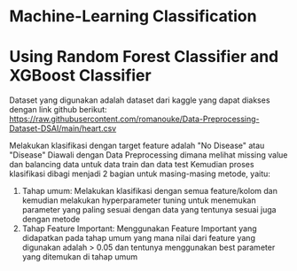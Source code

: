 # Machine-Learning Classification 
# Using Random Forest Classifier and XGBoost Classifier

Dataset yang digunakan adalah dataset dari kaggle yang dapat diakses dengan link github berikut: https://raw.githubusercontent.com/romanouke/Data-Preprocessing-Dataset-DSAI/main/heart.csv

Melakukan klasifikasi dengan target feature adalah "No Disease" atau "Disease"
Diawali dengan Data Preprocessing dimana melihat missing value dan balancing data untuk data train dan data test
Kemudian proses klasifikasi dibagi menjadi 2 bagian untuk masing-masing metode, yaitu:
1. Tahap umum: Melakukan klasifikasi dengan semua feature/kolom dan kemudian melakukan hyperparameter tuning untuk menemukan parameter yang paling sesuai dengan data yang tentunya sesuai juga dengan metode
2. Tahap Feature Important: Menggunakan Feature Important yang didapatkan pada tahap umum yang mana nilai dari feature yang digunakan adalah > 0.05 dan tentunya menggunakan best parameter yang ditemukan di tahap umum
